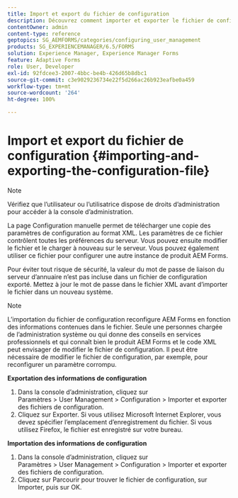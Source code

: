 ```yaml
---
title: Import et export du fichier de configuration
description: Découvrez comment importer et exporter le fichier de configuration pour modifier les préférences du serveur ou configurer une autre instance de produit AEM Forms.
contentOwner: admin
content-type: reference
geptopics: SG_AEMFORMS/categories/configuring_user_management
products: SG_EXPERIENCEMANAGER/6.5/FORMS
solution: Experience Manager, Experience Manager Forms
feature: Adaptive Forms
role: User, Developer
exl-id: 92fdcee3-2007-4bbc-be4b-426d65b8dbc1
source-git-commit: c3e9029236734e22f5d266ac26b923eafbe0a459
workflow-type: tm+mt
source-wordcount: '264'
ht-degree: 100%

---
```


# Import et export du fichier de configuration {#importing-and-exporting-the-configuration-file}

>[!NOTE]
> 
> Vérifiez que l’utilisateur ou l’utilisatrice dispose de droits d’administration pour accéder à la console d’administration.

La page Configuration manuelle permet de télécharger une copie des paramètres de configuration au format XML. Les paramètres de ce fichier contrôlent toutes les préférences du serveur. Vous pouvez ensuite modifier le fichier et le charger à nouveau sur le serveur. Vous pouvez également utiliser ce fichier pour configurer une autre instance de produit AEM Forms.

Pour éviter tout risque de sécurité, la valeur du mot de passe de liaison du serveur d’annuaire n’est pas incluse dans un fichier de configuration exporté. Mettez à jour le mot de passe dans le fichier XML avant d’importer le fichier dans un nouveau système.

>[!NOTE]
>
>L’importation du fichier de configuration reconfigure AEM Forms en fonction des informations contenues dans le fichier. Seule une personnes chargée de l’administration système ou qui donne des conseils en services professionnels et qui connaît bien le produit AEM Forms et le code XML peut envisager de modifier le fichier de configuration. Il peut être nécessaire de modifier le fichier de configuration, par exemple, pour reconfigurer un paramètre corrompu.

**Exportation des informations de configuration**

1. Dans la console d’administration, cliquez sur Paramètres > User Management > Configuration > Importer et exporter des fichiers de configuration.
1. Cliquez sur Exporter. Si vous utilisez Microsoft Internet Explorer, vous devez spécifier l’emplacement d’enregistrement du fichier. Si vous utilisez Firefox, le fichier est enregistré sur votre bureau.

**Importation des informations de configuration**

1. Dans la console d’administration, cliquez sur Paramètres > User Management > Configuration > Importer et exporter des fichiers de configuration.
1. Cliquez sur Parcourir pour trouver le fichier de configuration, sur Importer, puis sur OK.

